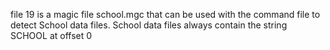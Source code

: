 file 19 is  a magic file school.mgc that can be used with the command file to detect School data files. School data files always contain the string SCHOOL at offset 0
